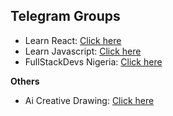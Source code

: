 ## Telegram Groups

- Learn React: [Click here](https://t.me/+Xt6aRhgz3C8dvPzl)
- Learn Javascript: [Click here](https://t.me/+s24MfGgakPwzYWU1)
- FullStackDevs Nigeria: [Click here](https://t.me/flstknigeria)

**Others**

- Ai Creative Drawing: [Click here](https://t.me/+foxK4tA3PhZlY2Fl)

